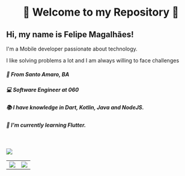 <h1 align="center" >🌟 Welcome to my Repository 🌟</h1>

## Hi, my name is Felipe Magalhães!

I'm a Mobile developer passionate about technology.

I like solving problems a lot and I am always willing to face challenges

##### 🚩 From Santo Amaro, BA

##### 💻 Software Engineer at 060

##### 📚 I have knowledge in Dart, Kotlin, Java and NodeJS.

##### 📘 I'm currently learning Flutter.

<br/>

[<img src="https://img.shields.io/badge/linkedin-%230077B5.svg?&style=for-the-badge&logo=linkedin&logoColor=white" />](https://www.linkedin.com/in/felipemagalhaes13/)

<table>
<td >
  <img  src="https://github-readme-stats.vercel.app/api?username=felipesses&show_icons=true&theme=dracula"> 
</td>
<td >
  <img  src="https://github-readme-stats.vercel.app/api/top-langs/?username=felipesses&layout=compact&theme=dracula"> 
</td>
</table>

